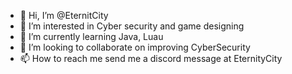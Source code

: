- 👋 Hi, I’m @EternitCity
- 👀 I’m interested in Cyber security and game designing
- 🌱 I’m currently learning Java, Luau
- 💞️ I’m looking to collaborate on improving CyberSecurity
- 📫 How to reach me send me a discord message at EternityCity

<!---
Eternity-Scripting/Eternity-Scripting is a ✨ special ✨ repository because its `README.md` (this file) appears on your GitHub profile.
You can click the Preview link to take a look at your changes.
--->

